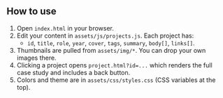 
## How to use
1. Open `index.html` in your browser.
2. Edit your content in `assets/js/projects.js`. Each project has:
   - `id`, `title`, `role`, `year`, `cover`, `tags`, `summary`, `body[]`, `links[]`.
3. Thumbnails are pulled from `assets/img/*`. You can drop your own images there.
4. Clicking a project opens `project.html?id=...` which renders the full case study and includes a back button.
5. Colors and theme are in `assets/css/styles.css` (CSS variables at the top).


